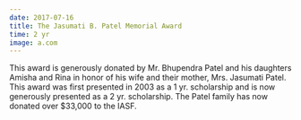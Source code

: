 ```yaml
---
date: 2017-07-16
title: The Jasumati B. Patel Memorial Award
time: 2 yr
image: a.com
---
```

This award is generously donated by Mr. Bhupendra Patel and his daughters
Amisha and Rina in honor of his wife and their mother, Mrs. Jasumati Patel.
This award was first presented in 2003 as a 1 yr. scholarship and is now
generously presented as a 2 yr. scholarship. The Patel family has now
donated over $33,000 to the IASF.
